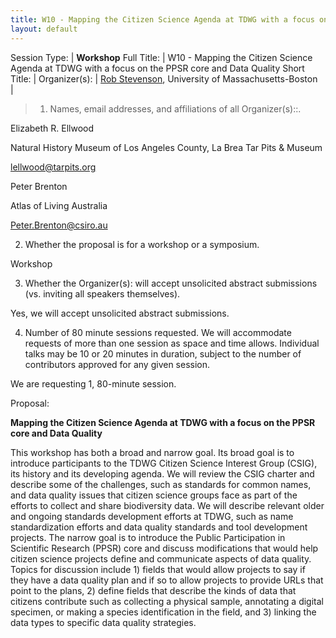 ```yaml
---
title: W10 - Mapping the Citizen Science Agenda at TDWG with a focus on the PPSR core and Data Quality
layout: default
--- 
```



Session Type: | **Workshop**
Full Title:   | W10 - Mapping the Citizen Science Agenda at TDWG with a focus on the PPSR core and Data Quality
Short Title:  | 
Organizer(s): | [Rob Stevenson](rdstevenson10@gmail.com), University of Massachusetts-Boston  
              | 


> 1. Names, email addresses, and affiliations of all Organizer(s)::.






 

Elizabeth R. Ellwood

Natural History Museum of Los Angeles County, La Brea Tar Pits & Museum

lellwood@tarpits.org

 

Peter Brenton

Atlas of Living Australia

Peter.Brenton@csiro.au

 

2. 	Whether the proposal is for a workshop or a symposium.

Workshop

 

3. 	Whether the Organizer(s): will accept unsolicited abstract submissions (vs. inviting all speakers themselves).

Yes, we will accept unsolicited abstract submissions.

 

4. 	Number of 80 minute sessions requested. We will accommodate requests of more than one session as space and time allows. Individual talks may be 10 or 20 minutes in duration, subject to the number of contributors approved for any given session.

We are requesting 1, 80-minute session. 

 

Proposal:

 

**Mapping the Citizen Science Agenda at TDWG with a focus on the PPSR core and Data Quality**

 

This workshop has both a broad and narrow goal.  Its broad goal is to introduce participants to the TDWG Citizen Science Interest Group (CSIG), its history and its developing agenda. We will review the CSIG charter and describe some of the challenges, such as standards for common names, and data quality issues that citizen science groups face as part of the efforts to collect and share biodiversity data. We will describe relevant older and ongoing standards development efforts at TDWG, such as name standardization efforts and data quality standards and tool development projects. The narrow goal is to introduce the Public Participation in Scientific Research (PPSR) core and discuss modifications that would help citizen science projects define and communicate aspects of data quality.  Topics for discussion include 1) fields that would allow projects to say if they have a data quality plan and if so to allow projects to provide URLs that point to the plans, 2) define fields that describe the kinds of data that citizens contribute such as collecting a physical sample, annotating a digital specimen, or making a species identification in the field, and 3) linking the data types to specific data quality strategies.

 

